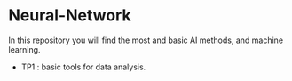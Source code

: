 # Neural-Network

In this repository you will find the most and basic AI methods, and machine learning.

- TP1 : basic tools for data analysis.


